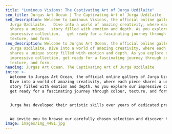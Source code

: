 ```yaml
---
title: "Luminous Visions: The Captivating Art of Jurga Uzdilaite"
seo_title: Jurgas Art Ocean | The Captivating Art of Jurga Uzdilaite
se0_description: Welcome to Luminous Visions, the official online gallery of
  Jurga Uzdilaite.   Dive into a world of amazing creativity, where each piece
  shares a unique   story filled with emotion and depth. As you explore our
  impressive collection,   get ready for a fascinating journey through colour,
  texture, and form.
seo_description: Welcome to Jurgas Art Ocean, the official online gallery of
  Jurga Uzdilaite. Dive into a world of amazing creativity, where each piece
  shares a unique story filled with emotion and depth. As you explore our
  impressive collection, get ready for a fascinating journey through colour,
  texture, and form.
heading: Jurgas Art Ocean. The Captivating Art of Jurga Uzdilaite
intro: >-
  Welcome to Jurgas Art Ocean, the official online gallery of Jurga Uzdilaite.
  Dive into a world of amazing creativity, where each piece shares a unique
  story filled with emotion and depth. As you explore our impressive collection,
  get ready for a fascinating journey through colour, texture, and form.


  Jurga has developed their artistic skills over years of dedicated practice, resulting in a signature style that combines the classic beauty of traditional techniques with the endless possibilities of modern innovation. In this space, you'll find a variety of artwork, from captivating landscapes and intriguing abstracts to expressive portraits and charming still lifes.


  We invite you to browse our carefully chosen selection and discover the colourful, vibrant world of Jurga. Whether you're a passionate collector or just looking for inspiration, Jurgas Art Ocean offers an engaging experience that will leave you appreciating the power and passion behind each piece.
image: images/img_4481.jpg
---
```

